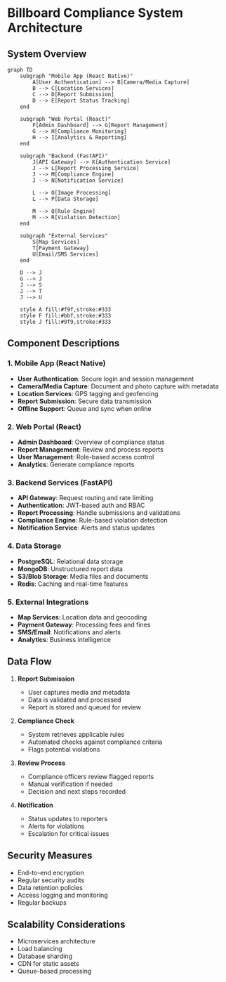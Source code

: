 # Billboard Compliance System Architecture

## System Overview

```mermaid
graph TD
    subgraph "Mobile App (React Native)"
        A[User Authentication] --> B[Camera/Media Capture]
        B --> C[Location Services]
        C --> D[Report Submission]
        D --> E[Report Status Tracking]
    end

    subgraph "Web Portal (React)"
        F[Admin Dashboard] --> G[Report Management]
        G --> H[Compliance Monitoring]
        H --> I[Analytics & Reporting]
    end

    subgraph "Backend (FastAPI)"
        J[API Gateway] --> K[Authentication Service]
        J --> L[Report Processing Service]
        J --> M[Compliance Engine]
        J --> N[Notification Service]
        
        L --> O[Image Processing]
        L --> P[Data Storage]
        
        M --> Q[Rule Engine]
        M --> R[Violation Detection]
    end

    subgraph "External Services"
        S[Map Services]
        T[Payment Gateway]
        U[Email/SMS Services]
    end

    D --> J
    G --> J
    J --> S
    J --> T
    J --> U

    style A fill:#f9f,stroke:#333
    style F fill:#bbf,stroke:#333
    style J fill:#9f9,stroke:#333
```

## Component Descriptions

### 1. Mobile App (React Native)
- **User Authentication**: Secure login and session management
- **Camera/Media Capture**: Document and photo capture with metadata
- **Location Services**: GPS tagging and geofencing
- **Report Submission**: Secure data transmission
- **Offline Support**: Queue and sync when online

### 2. Web Portal (React)
- **Admin Dashboard**: Overview of compliance status
- **Report Management**: Review and process reports
- **User Management**: Role-based access control
- **Analytics**: Generate compliance reports

### 3. Backend Services (FastAPI)
- **API Gateway**: Request routing and rate limiting
- **Authentication**: JWT-based auth and RBAC
- **Report Processing**: Handle submissions and validations
- **Compliance Engine**: Rule-based violation detection
- **Notification Service**: Alerts and status updates

### 4. Data Storage
- **PostgreSQL**: Relational data storage
- **MongoDB**: Unstructured report data
- **S3/Blob Storage**: Media files and documents
- **Redis**: Caching and real-time features

### 5. External Integrations
- **Map Services**: Location data and geocoding
- **Payment Gateway**: Processing fees and fines
- **SMS/Email**: Notifications and alerts
- **Analytics**: Business intelligence

## Data Flow

1. **Report Submission**
   - User captures media and metadata
   - Data is validated and processed
   - Report is stored and queued for review

2. **Compliance Check**
   - System retrieves applicable rules
   - Automated checks against compliance criteria
   - Flags potential violations

3. **Review Process**
   - Compliance officers review flagged reports
   - Manual verification if needed
   - Decision and next steps recorded

4. **Notification**
   - Status updates to reporters
   - Alerts for violations
   - Escalation for critical issues

## Security Measures

- End-to-end encryption
- Regular security audits
- Data retention policies
- Access logging and monitoring
- Regular backups

## Scalability Considerations

- Microservices architecture
- Load balancing
- Database sharding
- CDN for static assets
- Queue-based processing
